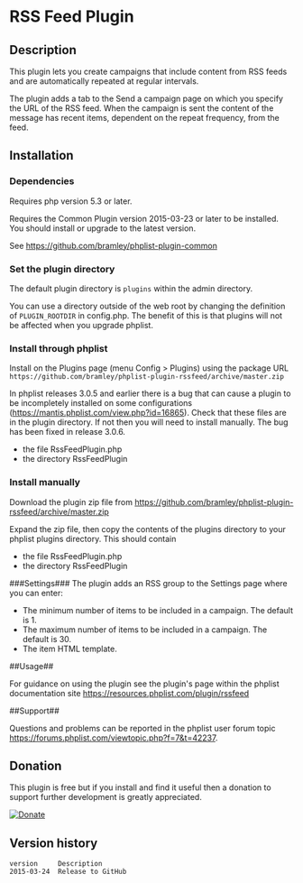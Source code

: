 # RSS Feed Plugin #

## Description ##

This plugin lets you create campaigns that include content from RSS feeds and are automatically repeated at regular intervals.

The plugin adds a tab to the Send a campaign page on which you specify the URL of the RSS feed.
When the campaign is sent the content of the message has recent items, dependent on the repeat frequency, from the feed.


## Installation ##

### Dependencies ###

Requires php version 5.3 or later. 

Requires the Common Plugin version 2015-03-23 or later to be installed. You should install or upgrade to the latest version.

See <https://github.com/bramley/phplist-plugin-common>

### Set the plugin directory ###
The default plugin directory is `plugins` within the admin directory.

You can use a directory outside of the web root by changing the definition of `PLUGIN_ROOTDIR` in config.php.
The benefit of this is that plugins will not be affected when you upgrade phplist.

### Install through phplist ###
Install on the Plugins page (menu Config > Plugins) using the package URL `https://github.com/bramley/phplist-plugin-rssfeed/archive/master.zip`

In phplist releases 3.0.5 and earlier there is a bug that can cause a plugin to be incompletely installed on some configurations (<https://mantis.phplist.com/view.php?id=16865>). 
Check that these files are in the plugin directory. If not then you will need to install manually. The bug has been fixed in release 3.0.6.

* the file RssFeedPlugin.php
* the directory RssFeedPlugin

### Install manually ###
Download the plugin zip file from <https://github.com/bramley/phplist-plugin-rssfeed/archive/master.zip>

Expand the zip file, then copy the contents of the plugins directory to your phplist plugins directory.
This should contain

* the file RssFeedPlugin.php
* the directory RssFeedPlugin

###Settings###
The plugin adds an RSS group to the Settings page where you can enter:

* The minimum number of items to be included in a campaign. The default is 1.
* The maximum number of items to be included in a campaign. The default is 30.
* The item HTML template.

##Usage##

For guidance on using the plugin see the plugin's page within the phplist documentation site <https://resources.phplist.com/plugin/rssfeed>

##Support##

Questions and problems can be reported in the phplist user forum topic <https://forums.phplist.com/viewtopic.php?f=7&t=42237>.

## Donation ##
This plugin is free but if you install and find it useful then a donation to support further development is greatly appreciated.

[![Donate](https://www.paypalobjects.com/en_US/i/btn/btn_donate_LG.gif)](https://www.paypal.com/cgi-bin/webscr?cmd=_s-xclick&hosted_button_id=W5GLX53WDM7T4)

## Version history ##

    version     Description
    2015-03-24  Release to GitHub
